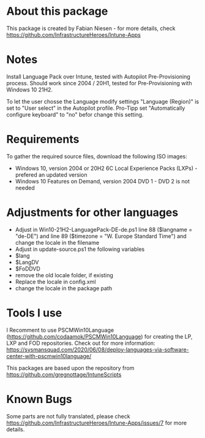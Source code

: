 # About this package
This package is created by Fabian Niesen - for more details, check https://github.com/InfrastructureHeroes/Intune-Apps

# Notes 
Install Language Pack over Intune, tested with Autopilot Pre-Provisioning process. Should work since 2004 / 20H1, tested for Pre-Provisioning with Windows 10 21H2.

To let the user chosse the Language modify settings "Language (Region)" is set to "User select" in the Autopilot profile. Pro-Tipp set "Automatically configure keyboard" to "no" befor change this setting.

# Requirements
To gather the required source files, download the following ISO images:
- Windows 10, version 2004 or 20H2 6C Local Experience Packs (LXPs) - prefered an updated version 
- Windows 10 Features on Demand, version 2004 DVD 1 - DVD 2 is not needed

# Adjustments for other languages
- Adjust in Win10-21H2-LanguagePack-DE-de.ps1 line 88 ($langname = "de-DE") and line 89 ($timezone = "W. Europe Standard Time") and change the locale in the filename
- Adjust in update-source.ps1 the following variables
 - $lang 
 - $LangDV
 - $FoDDVD
-  remove the old locale folder, if existing
-  Replace the locale in config.xml
-  change the locale in the package path

# Tools I use
I Recomment to use PSCMWin10Language (https://github.com/codaamok/PSCMWin10Language) for creating the LP, LXP and FOD repositories.
Check out for more information: https://sysmansquad.com/2020/06/08/deploy-languages-via-software-center-with-pscmwin10language/

This packages are based upon the repository from https://github.com/gregnottage/IntuneScripts

# Known Bugs
Some parts are not fully translated, please check https://github.com/InfrastructureHeroes/Intune-Apps/issues/7 for more details.

